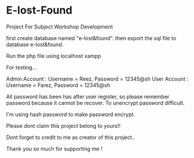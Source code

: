 # E-lost-Found
Project For Subject Workshop Development

first create database named "e-lost&found".
then export the sql file to database e-lost&found.

Run the php file using localhost xampp

For testing... 

Admin Account : Username = Reez, Password = 12345@sh
User Account : Username = Farez, Password = 12345@sh

All password has been has after user register, so please remember password because it cannot be recover. To unencrypt password difficult.

I'm using hash password to make password encrypt.

Please dont claim this project belong to yours!!

Dont forget to credit to me as creator of this project.. 

Thank you so much for supporting me !
